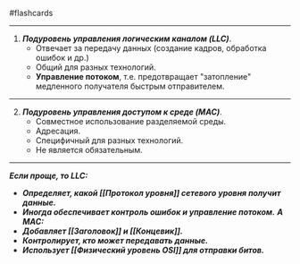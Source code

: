 #flashcards
***
1. ***Подуровень управления логическим каналом (LLC)***.
	- Отвечает за передачу данных (создание кадров, обработка ошибок и др.)
	- Общий для разных технологий.
	- **Управление потоком**, т.е. предотвращает "затопление" медленного получателя быстрым отправителем.
***
2. ***Подуровень управления доступом к среде (MAC)***.
	- Совместное использование разделяемой среды.
	- Адресация.
	- Специфичный для разных технологий.
	- Не является обязательным.
***
***Если проще, то LLC:***
- ***Определяет, какой [[Протокол уровня]] сетевого уровня получит данные.***
- ***Иногда обеспечивает контроль ошибок и управление потоком.***
***А MAC:***
- ***Добавляет [[Заголовок]] и [[Концевик]].***
- ***Контролирует, кто может передавать данные.***
- ***Использует [[Физический уровень OSI]] для отправки битов.***
<!--SR:!2025-09-24,3,250-->
